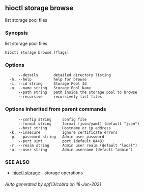 ## hioctl storage browse

list storage pool files

### Synopsis

list storage pool files

```
hioctl storage browse [flags]
```

### Options

```
      --details       detailed directory listing
  -h, --help          help for browse
  -i, --id string     Storage Pool Id
  -n, --name string   Storage Pool Name
      --path string   path inside the storage pool to browse
      --recursive     recursively list files
```

### Options inherited from parent commands

```
      --config string     config file
      --format string     format (json/yaml) (default "json")
      --host string       Hostname or ip address
  -k, --insecure          ignore certificate errors
  -p, --password string   Admin user password
      --port uint         port (default 8443)
  -r, --realm string      Admin user realm (default "local")
  -u, --user string       Admin username (default "admin")
```

### SEE ALSO

* [hioctl storage](hioctl_storage.md)	 - storage operations

###### Auto generated by spf13/cobra on 18-Jun-2021

